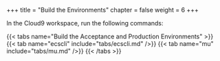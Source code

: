 +++
title = "Build the Environments"
chapter = false
weight = 6
+++

In the Cloud9 workspace, run the following commands:

{{< tabs name="Build the Acceptance and Production Environments" >}}
{{< tab name="ecscli" include="tabs/ecscli.md" />}}
{{< tab name="mu" include="tabs/mu.md" />}}
{{< /tabs >}}


